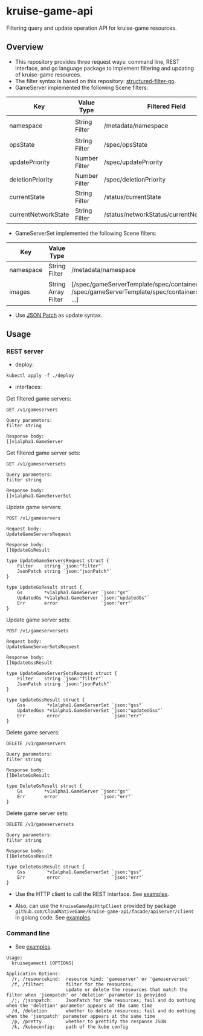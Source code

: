 # kruise-game-api

Filtering query and update operation API for kruise-game resources.

## Overview

* This repository provides three request ways: command line, REST interface, and go language package to implement filtering and updating of kruise-game resources.
* The filter syntax is based on this repository: [structured-filter-go](https://github.com/CloudNativeGame/structured-filter-go).
* GameServer implemented the following Scene filters:

| Key                 | Value Type    | Filtered Field                            | Filter Examples                                    |
|---------------------|---------------|-------------------------------------------|----------------------------------------------------|
| namespace           | String Filter | /metadata/namespace                       | `{"namespace": {"$in":["minecraft", "terraria"]}}` |
| opsState            | String Filter | /spec/opsState                            | `{"opsState": {"$eq": "None"}}`                    |
| updatePriority      | Number Filter | /spec/updatePriority                      | `{"updatePriority": {"$ne": 0}}`                   |
| deletionPriority    | Number Filter | /spec/deletionPriority                    | `{"deletionPriority": {"$ne": 0}}`                 |
| currentState        | String Filter | /status/currentState                      | `{"currentState": {"$eq": "Ready"}}`               |
| currentNetworkState | String Filter | /status/networkStatus/currentNetworkState | `{"currentNetworkState": {"$eq": "Ready"}}`        |

* GameServerSet implemented the following Scene filters:

| Key       | Value Type          | Filtered Field                                                                                                                                                                                                        | Filter Examples                                                                             |
|-----------|---------------------|-----------------------------------------------------------------------------------------------------------------------------------------------------------------------------------------------------------------------|---------------------------------------------------------------------------------------------|
| namespace | String Filter       | /metadata/namespace                                                                                                                                                                                                   | `{"namespace": {"$in":["minecraft", "terraria"]}}`                                          |
| images    | String Array Filter | [/spec/gameServerTemplate/spec/containers[0].name+","+/spec/gameServerTemplate/spec/containers[0].image, /spec/gameServerTemplate/spec/containers[1].name+","+/spec/gameServerTemplate/spec/containers[1].image, ...] | `{"images": {"$all":["minecraft,itzg/minecraft-server:java21", "sidecar,busybox:latest"]}}` |

* Use [JSON Patch](https://datatracker.ietf.org/doc/html/rfc6902) as update syntax.

## Usage

### REST server

* deploy:

```shell
kubectl apply -f ./deploy
```

* interfaces:

Get filtered game servers:

```
GET /v1/gameservers

Query parameters:
filter string

Response body:
[]v1alpha1.GameServer
```

Get filtered game server sets:

```
GET /v1/gameserversets

Query parameters:
filter string

Response body:
[]v1alpha1.GameServerSet
```

Update game servers:

```
POST /v1/gameservers

Request body:
UpdateGameServersRequest

Response body:
[]UpdateGsResult

type UpdateGameServersRequest struct {
	Filter    string `json:"filter"`
	JsonPatch string `json:"jsonPatch"`
}

type UpdateGsResult struct {
	Gs        *v1alpha1.GameServer `json:"gs"`
	UpdatedGs *v1alpha1.GameServer `json:"updatedGs"`
	Err       error                `json:"err"`
}
```

Update game server sets:

```
POST /v1/gameserversets

Request body:
UpdateGameServerSetsRequest

Response body:
[]UpdateGssResult

type UpdateGameServerSetsRequest struct {
	Filter    string `json:"filter"`
	JsonPatch string `json:"jsonPatch"`
}

type UpdateGssResult struct {
	Gss        *v1alpha1.GameServerSet `json:"gss"`
	UpdatedGss *v1alpha1.GameServerSet `json:"updatedGss"`
	Err        error                   `json:"err"`
}
```

Delete game servers:

```
DELETE /v1/gameservers

Query parameters:
filter string

Response body:
[]DeleteGsResult

type DeleteGsResult struct {
	Gs        *v1alpha1.GameServer `json:"gs"`
	Err       error                `json:"err"`
}
```

Delete game server sets:

```
DELETE /v1/gameserversets

Query parameters:
filter string

Response body:
[]DeleteGssResult

type DeleteGssResult struct {
	Gss        *v1alpha1.GameServerSet `json:"gss"`
	Err        error                   `json:"err"`
}
```

* Use the HTTP client to call the REST interface. See [examples](https://github.com/CloudNativeGame/kruise-game-api/blob/main/examples/rest/curl/curl.sh).

* Also, can use the `KruiseGameApiHttpClient` provided by package `github.com/CloudNativeGame/kruise-game-api/facade/apiserver/client` in golang code. See [examples](https://github.com/CloudNativeGame/kruise-game-api/blob/main/examples/rest/main.go).

### Command line

* See [examples](https://github.com/CloudNativeGame/kruise-game-api/tree/main/examples/kruisegamectl/kruisegamectl.sh).

```shell
Usage:
  kruisegamectl [OPTIONS]

Application Options:
  /r, /resourcekind:  resource kind: 'gameserver' or 'gameserverset'
  /f, /filter:        filter for the resources;
                      update or delete the resources that match the filter when 'jsonpatch' or 'deletion' parameter is provided
  /j, /jsonpatch:     JsonPatch for the resources; fail and do nothing when the 'deletion' parameter appears at the same time
  /d, /deletion       whether to delete resources; fail and do nothing when the 'jsonpatch' parameter appears at the same time
  /p, /pretty         whether to prettify the response JSON
  /k, /kubeconfig:    path of the kube config
```

